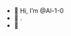- 👋 Hi, I’m @Al-1-0
- 👀 .
- 🌱 
<!---
Al-1-0/Al-1-0 is a ✨ special ✨ repository because its `README.md` (this file) appears on your GitHub profile.
You can click the Preview link to take a look at your changes.
--->
